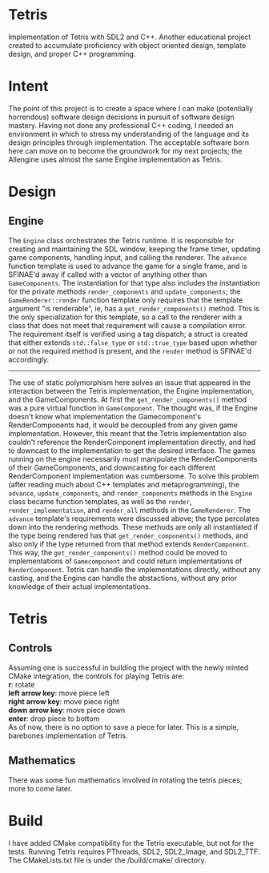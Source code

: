 # Tetris

Implementation of Tetris with SDL2 and C++. Another educational
project created to accumulate proficiency with object oriented design,
template design, and proper C++ programming.

# Intent

The point of this project is to create a space where I can make
(potentially horrendous) software design decisions in pursuit of
software design mastery.  Having not done any professional C++ coding,
I needed an environment in which to stress my understanding of the
language and its design principles through implementation. The
acceptable software born here can move on to become the groundwork for
my next projects; the Allengine uses almost the same Engine
implementation as Tetris.

# Design

## Engine

The `Engine` class orchestrates the Tetris runtime. It is responsible
for creating and maintaining the SDL window, keeping the frame timer,
updating game components, handling input, and calling the
renderer. The `advance` function template is used to advance the game
for a single frame, and is SFINAE'd away if called with a vector of
anything other than `GameComponents`. The instantiation for that type
also includes the instantiation for the private methods
`render_components` and `update_components`; the
`GameRenderer::render` function template only requires that the
template argument "is renderable", ie, has a `get_render_components()`
method. This is the only specialization for this template, so a call
to the renderer with a class that does not meet that requirement will
cause a compilation error. The requirement itself is verified using a
tag dispatch; a struct is created that either extends
`std::false_type` or `std::true_type` based upon whether or not the
required method is present, and the `render` method is SFINAE'd
accordingly. 
* * *
The use of static polymorphism here solves an issue that
appeared in the interaction between the Tetris implementation, the
Engine implementation, and the GameComponents. At first the
`get_render_components()` method was a pure virtual function in
`GameComponent`. The thought was, if the Engine doesn't know what
implementation the Gamecomponent's RenderComponents had, it would be
decoupled from any given game implementation. However, this meant that
the Tetris implementation also couldn't reference the RenderComponent
implementation directly, and had to downcast to the implementation to
get the desired interface. The games running on the engine necessarily
must manipulate the RenderComponents of their GameComponents, and
downcasting for each different RenderComponent implementation was
cumbersome. To solve this problem (after reading much about C++
templates and metaprogramming), the `advance`, `update_components`,
and `render_components` methods in the `Engine` class became function
templates, as well as the `render`, `render_implementation`, and
`render_all` methods in the `GameRenderer`. The `advance` template's
requirements were discussed above; the type percolates down into the
rendering methods. These methods are only all instantiated if the type
being rendered has that `get_render_components()` methods, and also
only if the type returned from that method extends
`RenderComponent`. This way, the `get_render_components()` method
could be moved to implementations of `Gamecomponent` and could return
implementations of `RenderComponent`. Tetris can handle the
implementations directly, without any casting, and the Engine can
handle the abstactions, without any prior knowledge of their actual
implementations.

# Tetris

## Controls

Assuming one is successful in building the project with the newly
minted CMake integration, the controls for playing Tetris are:  
**r**: rotate  
**left arrow key**: move piece left  
**right arrow key**: move piece right  
**down arrow key**: move piece down  
**enter**: drop piece to bottom  
As of now, there is no option to save a piece for later. This is a
simple, barebones implementation of Tetris.

## Mathematics

There was some fun mathematics involved in rotating the tetris pieces;
more to come later. 

# Build

I have added CMake compatibility for the Tetris executable, but not
for the tests. Running Tetris requires PThreads, SDL2, SDL2\_Image, and
SDL2\_TTF. The CMakeLists.txt file is under the /build/cmake/
directory. 
